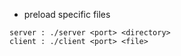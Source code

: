 * preload specific files

```
server : ./server <port> <directory>   
client : ./client <port> <file>
```
